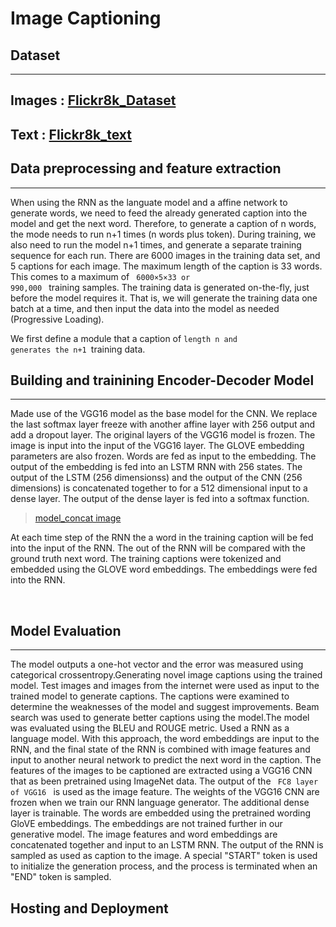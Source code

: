 # Image Captioning

## Dataset

---

## Images : [Flickr8k_Dataset](https://github.com/jbrownlee/Datasets/releases/download/Flickr8k/Flickr8k_Dataset.zip)

## Text : [Flickr8k_text](https://github.com/jbrownlee/Datasets/releases/download/Flickr8k/Flickr8k_text.zip)

## Data preprocessing and feature extraction

---

When using the RNN as the languate model and a affine network to generate words, we need to feed the already generated caption into the model and get the next word. Therefore, to generate a caption of n words, the mode needs to run n+1 times (n words plus token). During training, we also need to run the model n+1 times, and generate a separate training sequence for each run. There are 6000 images in the training data set, and 5 captions for each image. The maximum length of the caption is 33 words. This comes to a maximum of <code> 6000×5×33 or 990,000 </code> training samples. The training data is generated on-the-fly, just before the model requires it. That is, we will generate the training data one batch at a time, and then input the data into the model as needed (Progressive Loading).

We first define a module that a caption of <code>length n and generates the n+1 </code>training data.

## Building and trainining Encoder-Decoder Model

---

Made use of the VGG16 model as the base model for the CNN. We replace the last softmax layer freeze with another affine layer with 256 output and add a dropout layer. The original layers of the VGG16 model is frozen. The image is input into the input of the VGG16 layer. The GLOVE embedding parameters are also frozen. Words are fed as input to the embedding. The output of the embedding is fed into an LSTM RNN with 256 states. The output of the LSTM (256 dimensionss) and the output of the CNN (256 dimensions) is concatenated together to for a 512 dimensional input to a dense layer. The output of the dense layer is fed into a softmax function.

> [model_concat image](https://github.com/ohthatspaul/image__captioning/blob/main/model_concat.png)

At each time step of the RNN the a word in the training caption will be fed into the input of the RNN. The out of the RNN will be compared with the ground truth next word. The training captions were tokenized and embedded using the GLOVE word embeddings. The embeddings were fed into the RNN.

 <br>

## Model Evaluation

---

The model outputs a one-hot vector and the error was measured using categorical crossentropy.Generating novel image captions using the trained model. Test images and images from the internet were used as input to the trained model to generate captions. The captions were examined to determine the weaknesses of the model and suggest improvements. Beam search was used to generate better captions using the model.The model was evaluated using the BLEU and ROUGE metric. Used a RNN as a language model. With this approach, the word embeddings are input to the RNN, and the final state of the RNN is combined with image features and input to another neural network to predict the next word in the caption. The features of the images to be captioned are extracted using a VGG16 CNN that as been pretrained using ImageNet data. The output of the <code> FC8 layer of VGG16 </code> is used as the image feature. The weights of the VGG16 CNN are frozen when we train our RNN language generator. The additional dense layer is trainable. The words are embedded using the pretrained wording GloVE embeddings. The embeddings are not trained further in our generative model. The image features and word embeddings are concatenated together and input to an LSTM RNN. The output of the RNN is sampled as used as caption to the image. A special "START" token is used to initialize the generation process, and the process is terminated when an "END" token is sampled.

## Hosting and Deployment

